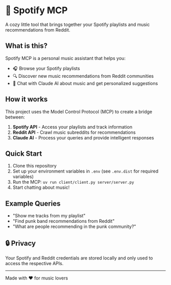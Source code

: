 # 🎵 Spotify MCP

A cozy little tool that brings together your Spotify playlists and music recommendations from Reddit.

## What is this?

Spotify MCP is a personal music assistant that helps you:

- 🎧 Browse your Spotify playlists
- 🔍 Discover new music recommendations from Reddit communities
- 💬 Chat with Claude AI about music and get personalized suggestions

## How it works

This project uses the Model Control Protocol (MCP) to create a bridge between:

1. **Spotify API** - Access your playlists and track information
2. **Reddit API** - Crawl music subreddits for recommendations
3. **Claude AI** - Process your queries and provide intelligent responses

## Quick Start

1. Clone this repository
2. Set up your environment variables in `.env` (see `.env.dist` for required variables)
3. Run the MCP: `uv run client/client.py server/server.py  `
4. Start chatting about music!

## Example Queries

- "Show me tracks from my playlist"
- "Find punk band recommendations from Reddit"
- "What are people recommending in the punk community?"

## 🔒 Privacy

Your Spotify and Reddit credentials are stored locally and only used to access the respective APIs.

---

Made with ❤️ for music lovers
